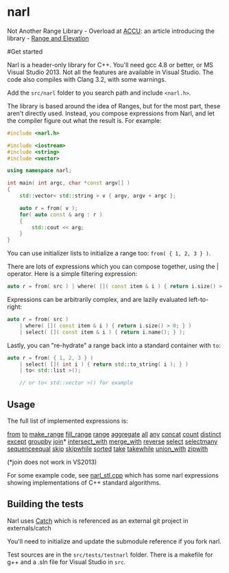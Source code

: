 # narl

Not Another Range Library - Overload at [ACCU](http://accu.org): an article introducing the library - [Range and Elevation](http://accu.org/var/uploads/journals/Overload117.pdf)

#Get started

Narl is a header-only library for C++. You'll need gcc 4.8 or better, or MS Visual Studio 2013. Not all the features are available in Visual Studio. The code also compiles with Clang 3.2, with some warnings.

Add the ```src/narl``` folder to you search path and include ```<narl.h>```.

The library is based around the idea of Ranges, but for the most part, these aren't directly used. Instead, you compose expressions from Narl, and let the compiler figure out what the result is. 
For example:

```c++
#include <narl.h>

#include <iostream>
#include <string>
#include <vector>

using namespace narl;

int main( int argc, char *const argv[] )
{
	std::vector< std::string > v { argv, argv + argc };

	auto r = from( v );
	for( auto const & arg : r )
	{
		std::cout << arg;
	}
}
```

You can use initializer lists to initialize a range too: ```from( { 1, 2, 3 } )```.

There are lots of expressions which you can compose together, using the | operator. Here is a simple filtering expression:

```c++
auto r = from( src ) | where( []( const item & i ) { return i.size() > 0; } );
```

Expressions can be arbitrarily complex, and are lazily evaluated left-to-right:

```c++
auto r = from( src ) 
	| where( []( const item & i ) { return i.size() > 0; } )
	| select( []( const item & i ) { return i.name(); } );
```

Lastly, you can "re-hydrate" a range back into a standard container with ```to```:

```c++
auto r = from( { 1, 2, 3 } ) 
	| select( []( int i ) { return std::to_string( i ); } ) 
	| to< std::list >();

	// or to< std::vector >() for example
```

## Usage

The full list of implemented expressions is:

[from](doc/range.md#from) [to](doc/range.md#to) [make_range](doc/range.md#make_range) [fill_range](doc/range.md#fill_range) [range](doc/range.md#range) [aggregate](doc/aggregate.md#aggregate) [all](doc/anyall.md#all) [any](doc/anyall.md#any) [concat](doc/select.md#concat) [count](doc/aggregate.md#count) [distinct](doc/setops.md#distinct) [except](doc/setops.md#except) [groupby](doc/groupby.md#groupby) [join](doc/groupby.md#join)* [intersect_with](doc/setops.md#intersect_with) [merge_with](doc/sorting.md#merge_with) [reverse](doc/select.md#reverse) [select](doc/select.md#select) [selectmany](doc/select.md#selectmany) [sequenceequal](doc/aggregate.md#sequenceequal) [skip](doc/skiptake.md#skip) [skipwhile](doc/skiptake.md#skipwhile) [sorted](doc/sorting.md#sorted) [take](doc/skiptake.md#take) [takewhile](doc/skiptake.md#takewhile) [union_with](doc/setops.md#union_with) [zipwith](doc/select.md#zipwith)

(*join does not work in VS2013)

For some example code, see [narl_stl.cpp](https://github.com/essennell/narl/tree/master/src/tests/testnarl/narl_stl.cpp) which has some narl expressions showing implementations of C++ standard algorithms.

## Building the tests

Narl uses [Catch](https://github.com/philsquared/Catch) which is referenced as an external git project in externals/catch

You'll need to initialize and update the submodule reference if you fork narl.

Test sources are in the ```src/tests/testnarl``` folder. There is a makefile for g++ and a .sln file for Visual Studio in ```src```.
